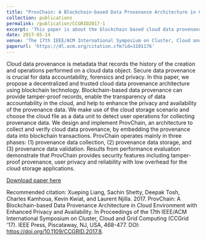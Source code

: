 ```yaml
---
title: "ProvChain: A Blockchain-based Data Provenance Architecture in Cloud Environment with Enhanced Privacy and Availability"
collection: publications
permalink: /publication/CCGRID2017-1
excerpt: 'This paper is about the blockchain based cloud data provenance.'
date: 2017-05-14
venue: 'The 17th IEEE/ACM International Symposium on Cluster, Cloud and Grid Computing (CCGRID)'
paperurl: 'https://dl.acm.org/citation.cfm?id=3101176'
---
```

Cloud data provenance is metadata that records the history of the creation and operations performed on a cloud data object. Secure data provenance is crucial for data accountability, forensics and privacy. In this paper, we propose a decentralized and trusted cloud data provenance architecture using blockchain technology. Blockchain-based data provenance can provide tamper-proof records, enable the transparency of data accountability in the cloud, and help to enhance the privacy and availability of the provenance data. We make use of the cloud storage scenario and choose the cloud file as a data unit to detect user operations for collecting provenance data. We design and implement ProvChain, an architecture to collect and verify cloud data provenance, by embedding the provenance data into blockchain transactions. ProvChain operates mainly in three phases: (1) provenance data collection, (2) provenance data storage, and (3) provenance data validation. Results from performance evaluation demonstrate that ProvChain provides security features including tamper-proof provenance, user privacy and reliability with low overhead for the cloud storage applications.

[Download paper here](https://dl.acm.org/citation.cfm?id=3101176)

Recommended citation: Xueping Liang, Sachin Shetty, Deepak Tosh, Charles Kamhoua, Kevin Kwiat, and Laurent Njilla. 2017. ProvChain: A Blockchain-based Data Provenance Architecture in Cloud Environment with Enhanced Privacy and Availability. In Proceedings of the 17th IEEE/ACM International Symposium on Cluster, Cloud and Grid Computing (CCGrid '17). IEEE Press, Piscataway, NJ, USA, 468-477. DOI: https://doi.org/10.1109/CCGRID.2017.8.
